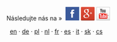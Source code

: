 <div class="pull-center">
Následujte nás na &raquo;&nbsp <a href="https://www.facebook.com/pages/Forexsrovnavaccz/1415896768627764" target="_blank"><img src="assets/img/social/fb.jpg" alt="Facebook" width="32" height="32" /></a>
  <a href="https://plus.google.com/b/102399851706317478440/102399851706317478440/about" target="_blank"><img src="assets/img/social/gplus.png" alt="Google+" width="32" height="32" /></a>
  <a href="https://www.youtube.com/channel/UC7QDVYExySk78S41Gg0Pc6A/feed" target="_blank"><img src="assets/img/social/youtube.png" alt="Youtube" width="32" height="32" /></a>
</div>

<i class="fa fa-language"></i>
 &nbsp; <a href="{{url}}en/litecoin/">en</a>
 · <a href="{{url}}de/litecoin/">de</a>
 · <a href="{{url}}pl/litecoin/">pl</a>
 · <a href="{{url}}nl/litecoin/">nl</a>
 · <a href="{{url}}fr/litecoin/">fr</a>
 · <a href="{{url}}es/litecoin/">es</a>
 · <a href="{{url}}it/litecoin/">it</a>
 · <a href="{{url}}sk/litecoin/">sk</a>
 · <a href="{{url}}litecoin/">cs</a>
